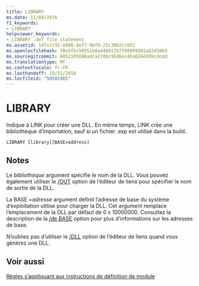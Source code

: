 ```yaml
---
title: LIBRARY
ms.date: 11/04/2016
f1_keywords:
- LIBRARY
helpviewer_keywords:
- LIBRARY .def file statement
ms.assetid: 1d7ccc92-e088-4ef7-9ef0-25c3862cc051
ms.openlocfilehash: f8e5fbc50551b0a44b91787f99999301a8245069
ms.sourcegitcommit: 6052185696adca270bc9bdbec45a626dd89cdcdd
ms.translationtype: MT
ms.contentlocale: fr-FR
ms.lasthandoff: 10/31/2018
ms.locfileid: "50582465"
---
```

# <a name="library"></a>LIBRARY

Indique à LINK pour créer une DLL. En même temps, LINK crée une bibliothèque d’importation, sauf si un fichier .exp est utilisé dans la build.

```
LIBRARY [library][BASE=address]
```

## <a name="remarks"></a>Notes

Le *bibliothèque* argument spécifie le nom de la DLL. Vous pouvez également utiliser le [/OUT](../../build/reference/out-output-file-name.md) option de l’éditeur de liens pour spécifier le nom de sortie de la DLL.

La BASE =*adresse* argument définit l’adresse de base du système d’exploitation utilise pour charger la DLL. Cet argument remplace l’emplacement de la DLL par défaut de 0 x 10000000. Consultez la description de la [/de BASE](../../build/reference/base-base-address.md) option pour plus d’informations sur les adresses de base.

N’oubliez pas d’utiliser le [/DLL](../../build/reference/dll-build-a-dll.md) option de l’éditeur de liens quand vous générez une DLL.

## <a name="see-also"></a>Voir aussi

[Règles s’appliquant aux instructions de définition de module](../../build/reference/rules-for-module-definition-statements.md)
